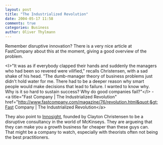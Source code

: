 ```yaml
---
layout: post
title: "The Industrialized Revolution"
date: 2004-05-17 11:58
comments: true
categories: Business
author: Oliver Thylmann
---
```



Remember disruptive innovation? There is a very nice article at FastCompany about this at the moment, giving a good overview of the problem. 

&lt;I&gt;&quot;It was as if everybody clapped their hands and suddenly the managers who had been so revered were vilified,&quot; recalls Christensen, with a sad shake of his head. &quot;The dumb-manager theory of business problems just didn't hold water for me. There had to be a deeper reason why smart people would make decisions that lead to failure. I wanted to know why. Why is it so hard to sustain success? Why do good companies fail?&quot;&lt;/I&gt; - &lt;a title=&quot;Fast Company | The Industrialized Revolution&quot; href=&quot;http://www.fastcompany.com/magazine/76/revolution.html&quot;&gt;Fast Company | The Industrialized Revolution&lt;/a&gt;

They also point to [Innosight](http://www.innosight.com/), founded by Clayton Christensen to be a disruptive consultancy in the world of McKinseys. They are argueing that they can make you a growth business far cheaper than these guys can. That might be a company to watch, especially with theorists often not being the best practitioners.

